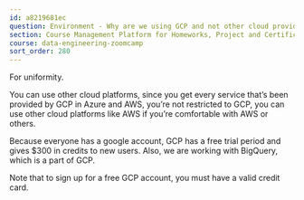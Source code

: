 ```yaml
---
id: a8219681ec
question: Environment - Why are we using GCP and not other cloud providers?
section: Course Management Platform for Homeworks, Project and Certificate
course: data-engineering-zoomcamp
sort_order: 280
---
```


For uniformity.

You can use other cloud platforms, since you get every service that’s been provided by GCP in Azure and AWS,  you’re not restricted to GCP, you can use other cloud platforms like AWS if you’re comfortable with AWS or others.

Because everyone has a google account, GCP has a free trial period and gives $300 in credits  to new users. Also, we are working with BigQuery, which is a part of GCP.

Note that to sign up for a free GCP account, you must have a valid credit card.

